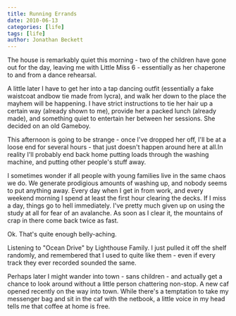 ```yaml
---
title: Running Errands
date: 2010-06-13
categories: [life]
tags: [life]
author: Jonathan Beckett
---
```


The house is remarkably quiet this morning - two of the children have gone out for the day, leaving me with Little Miss 6 - essentially as her chaperone to and from a dance rehearsal.

A little later I have to get her into a tap dancing outfit (essentially a fake waistcoat andbow tie made from lycra), and walk her down to the place the mayhem will be happening. I have strict instructions to tie her hair up a certain way (already shown to me), provide her a packed lunch (already made), and something quiet to entertain her between her sessions. She decided on an old Gameboy.

This afternoon is going to be strange - once I've dropped her off, I'll be at a loose end for several hours - that just doesn't happen around here at all.In reality I'll probably end back home putting loads through the washing machine, and putting other people's stuff away.

I sometimes wonder if all people with young families live in the same chaos we do. We generate prodigious amounts of washing up, and nobody seems to put anything away. Every day when I get in from work, and every weekend morning I spend at least the first hour clearing the decks. If I miss a day, things go to hell immediately. I've pretty much given up on using the study at all for fear of an avalanche. As soon as I clear it, the mountains of crap in there come back twice as fast.

Ok. That's quite enough belly-aching.

Listening to "Ocean Drive" by Lighthouse Family. I just pulled it off the shelf randomly, and remembered that I used to quite like them - even if every track they ever recorded sounded the same.

Perhaps later I might wander into town - sans children - and actually get a chance to look around without a little person chattering non-stop. A new caf opened recently on the way into town. While there's a temptation to take my messenger bag and sit in the caf with the netbook, a little voice in my head tells me that coffee at home is free.